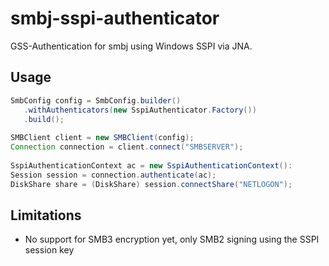 # smbj-sspi-authenticator
GSS-Authentication for smbj using Windows SSPI via JNA.

## Usage
````java
SmbConfig config = SmbConfig.builder()
   .withAuthenticators(new SspiAuthenticator.Factory())
   .build();
              
SMBClient client = new SMBClient(config);
Connection connection = client.connect("SMBSERVER");
      
SspiAuthenticationContext ac = new SspiAuthenticationContext():
Session session = connection.authenticate(ac);
DiskShare share = (DiskShare) session.connectShare("NETLOGON");      
````

## Limitations
* No support for SMB3 encryption yet, only SMB2 signing using the SSPI session key  
